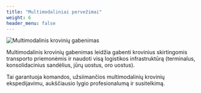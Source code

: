 ```yaml
---
title: "Multimodaliniai pervežimai"
weight: 6
header_menu: false
---
```


![Multimodalinis krovinių gabenimas](../images/stock-photo-global-logistics-network-flat-isometric-illustration-set-of-air-cargo-trucking-rail-transportation-1057424468.jpg)

Multimodalinis krovinių gabenimas leidžia gabenti krovinius skirtingomis transporto priemonėmis ir naudoti visą logistikos infrastruktūrą (terminalus, konsolidacinius sandėlius, jūrų uostus, oro uostus). 

Tai garantuoja komandos, užsiimančios multimodalinių krovinių ekspedijavimu, aukščiausio lygio profesionalumą ir susitelkimą.
